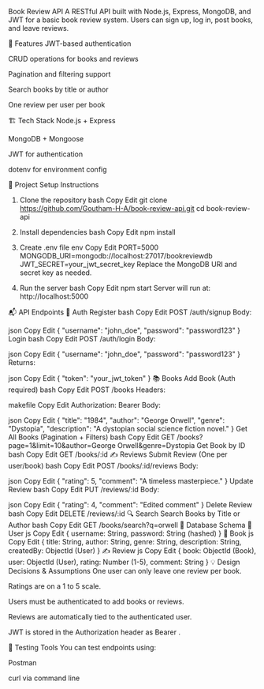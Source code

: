 Book Review API
A RESTful API built with Node.js, Express, MongoDB, and JWT for a basic book review system. Users can sign up, log in, post books, and leave reviews.

🚀 Features
JWT-based authentication

CRUD operations for books and reviews

Pagination and filtering support

Search books by title or author

One review per user per book

🏗️ Tech Stack
Node.js + Express

MongoDB + Mongoose

JWT for authentication

dotenv for environment config

🔧 Project Setup Instructions
1. Clone the repository
bash
Copy
Edit
git clone https://github.com/Goutham-H-A/book-review-api.git
cd book-review-api
2. Install dependencies
bash
Copy
Edit
npm install
3. Create .env file
env
Copy
Edit
PORT=5000
MONGODB_URI=mongodb://localhost:27017/bookreviewdb
JWT_SECRET=your_jwt_secret_key
Replace the MongoDB URI and secret key as needed.

4. Run the server
bash
Copy
Edit
npm start
Server will run at: http://localhost:5000

📬 API Endpoints
🔐 Auth
Register
bash
Copy
Edit
POST /auth/signup
Body:

json
Copy
Edit
{
  "username": "john_doe",
  "password": "password123"
}
Login
bash
Copy
Edit
POST /auth/login
Body:

json
Copy
Edit
{
  "username": "john_doe",
  "password": "password123"
}
Returns:

json
Copy
Edit
{
  "token": "your_jwt_token"
}
📚 Books
Add Book (Auth required)
bash
Copy
Edit
POST /books
Headers:

makefile
Copy
Edit
Authorization: Bearer <token>
Body:

json
Copy
Edit
{
  "title": "1984",
  "author": "George Orwell",
  "genre": "Dystopia",
  "description": "A dystopian social science fiction novel."
}
Get All Books (Pagination + Filters)
bash
Copy
Edit
GET /books?page=1&limit=10&author=George Orwell&genre=Dystopia
Get Book by ID
bash
Copy
Edit
GET /books/:id
✍️ Reviews
Submit Review (One per user/book)
bash
Copy
Edit
POST /books/:id/reviews
Body:

json
Copy
Edit
{
  "rating": 5,
  "comment": "A timeless masterpiece."
}
Update Review
bash
Copy
Edit
PUT /reviews/:id
Body:

json
Copy
Edit
{
  "rating": 4,
  "comment": "Edited comment"
}
Delete Review
bash
Copy
Edit
DELETE /reviews/:id
🔍 Search
Search Books by Title or Author
bash
Copy
Edit
GET /books/search?q=orwell
📐 Database Schema
🧑 User
js
Copy
Edit
{
  username: String,
  password: String (hashed)
}
📘 Book
js
Copy
Edit
{
  title: String,
  author: String,
  genre: String,
  description: String,
  createdBy: ObjectId (User)
}
✍️ Review
js
Copy
Edit
{
  book: ObjectId (Book),
  user: ObjectId (User),
  rating: Number (1-5),
  comment: String
}
💡 Design Decisions & Assumptions
One user can only leave one review per book.

Ratings are on a 1 to 5 scale.

Users must be authenticated to add books or reviews.

Reviews are automatically tied to the authenticated user.

JWT is stored in the Authorization header as Bearer <token>.

🧪 Testing Tools
You can test endpoints using:

Postman

curl via command line


